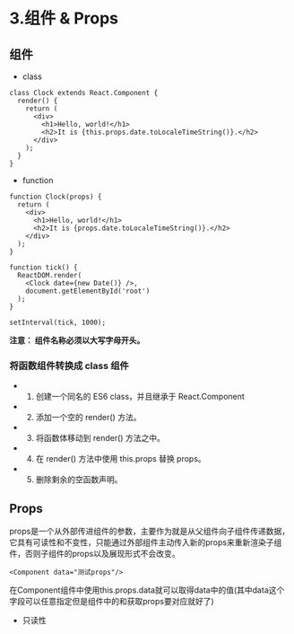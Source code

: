 # 3.组件 & Props
## 组件
- class
```
class Clock extends React.Component {
  render() {
    return (
      <div>
        <h1>Hello, world!</h1>
        <h2>It is {this.props.date.toLocaleTimeString()}.</h2>
      </div>
    );
  }
}
```
- function
```
function Clock(props) {
  return (
    <div>
      <h1>Hello, world!</h1>
      <h2>It is {props.date.toLocaleTimeString()}.</h2>
    </div>
  );
}

function tick() {
  ReactDOM.render(
    <Clock date={new Date()} />,
    document.getElementById('root')
  );
}

setInterval(tick, 1000);
```
**注意： 组件名称必须以大写字母开头。**
### 将函数组件转换成 class 组件
- 1. 创建一个同名的 ES6 class，并且继承于 React.Component
- 2. 添加一个空的 render() 方法。
- 3. 将函数体移动到 render() 方法之中。
- 4. 在 render() 方法中使用 this.props 替换 props。
- 5. 删除剩余的空函数声明。
## Props
props是一个从外部传进组件的参数，主要作为就是从父组件向子组件传递数据，它具有可读性和不变性，只能通过外部组件主动传入新的props来重新渲染子组件，否则子组件的props以及展现形式不会改变。
```
<Component data="测试props"/>
```
在Component组件中使用this.props.data就可以取得data中的值(其中data这个字段可以任意指定但是组件中的和获取props要对应就好了)  
- 只读性